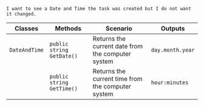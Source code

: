 ```
I want to see a Date and Time the task was created but I do not want it changed.
```

| Classes         | Methods                                     | Scenario                                                 | Outputs             |
|-----------------|---------------------------------------------|----------------------------------------------------------|---------------------|
| `DateAndTime`   | `public string GetDate()`                   | Returns the current date from the computer system        | `day.month.year`    |
|                 | `public string GetTime()`                   | Returns the current time from the computer system        | `hour:minutes`      |